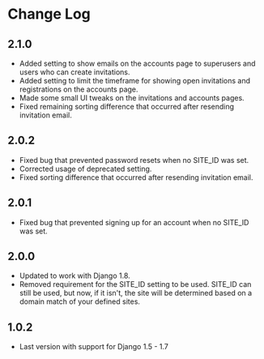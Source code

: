 Change Log
==========

2.1.0
-----

* Added setting to show emails on the accounts page to superusers and users who can create invitations.
* Added setting to limit the timeframe for showing open invitations and registrations on the accounts page.
* Made some small UI tweaks on the invitations and accounts pages.
* Fixed remaining sorting difference that occurred after resending invitation email.

2.0.2
-----

* Fixed bug that prevented password resets when no SITE_ID was set.
* Corrected usage of deprecated setting.
* Fixed sorting difference that occurred after resending invitation email.

2.0.1
-----

* Fixed bug that prevented signing up for an account when no SITE_ID was set.

2.0.0
-----

* Updated to work with Django 1.8.
* Removed requirement for the SITE_ID setting to be used. SITE_ID can still be used, but now, if it isn't, the site will be determined based on a domain match of your defined sites.

1.0.2
-----

* Last version with support for Django 1.5 - 1.7
